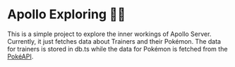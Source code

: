 # Apollo Exploring 👨‍🚀

This is a simple project to explore the inner workings of Apollo Server. Currently, it just fetches data about Trainers and their Pokémon. The data for trainers is stored in db.ts while the data for Pokémon is fetched from the [PokéAPI](https://pokeapi.co/).
